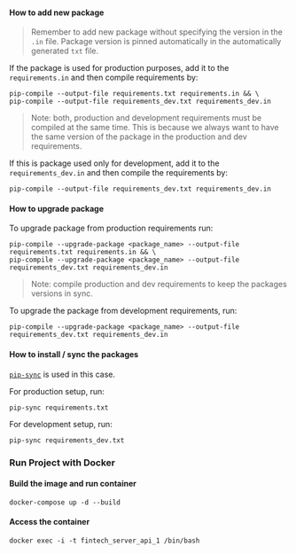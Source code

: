 #### How to add new package

> Remember to add new package without specifying the version in the `.in` file. Package version is pinned automatically in the automatically generated `txt` file.

If the package is used for production purposes, add it to the `requirements.in` and then compile requirements by:

```shell
pip-compile --output-file requirements.txt requirements.in && \
pip-compile --output-file requirements_dev.txt requirements_dev.in
```

> Note: both, production and development requirements must be compiled at the same time. This is because we always want to have the same version of the package in the production and dev requirements.

If this is package used only for development, add it to the `requirements_dev.in` and then compile the requirements by:

```shell
pip-compile --output-file requirements_dev.txt requirements_dev.in
```

#### How to upgrade package

To upgrade package from production requirements run:

```shell
pip-compile --upgrade-package <package_name> --output-file requirements.txt requirements.in && \
pip-compile --upgrade-package <package_name> --output-file requirements_dev.txt requirements_dev.in
```

> Note: compile production and dev requirements to keep the packages versions in sync.

To upgrade the package from development requirements, run:

```shell
pip-compile --upgrade-package <package_name> --output-file requirements_dev.txt requirements_dev.in
```

#### How to install / sync the packages

[`pip-sync`](https://github.com/jazzband/pip-tools#example-usage-for-pip-sync) is used in this case.

For production setup, run:

```shell
pip-sync requirements.txt
```

For development setup, run:

```shell
pip-sync requirements_dev.txt
```

### Run Project with Docker

#### Build the image and run container

```shell
docker-compose up -d --build
```

#### Access the container

```shell
docker exec -i -t fintech_server_api_1 /bin/bash
```